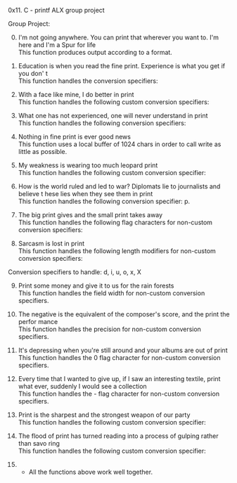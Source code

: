 0x11. C - printf ALX group project

Group Project:

0. I'm not going anywhere. You can print that wherever you want to. I'm here and I'm
   a Spur for life  
   This function produces output according to a format.

1. Education is when you read the fine print. Experience is what you get if you don'
   t  
   This function handles the conversion specifiers:

2. With a face like mine, I do better in print  
   This function handles the following custom conversion specifiers:  

3. What one has not experienced, one will never understand in print  
   This function handles the following conversion specifiers:  

4. Nothing in fine print is ever good news  
   This function uses a local buffer of 1024 chars in order to call write as little as possible.  

5. My weakness is wearing too much leopard print  
   This function handles the following custom conversion specifier:  

6. How is the world ruled and led to war? Diplomats lie to journalists and believe t
   hese lies when they see them in print  
   This function handles the following conversion specifier: p.  

7. The big print gives and the small print takes away  
   This function handles the following flag characters for non-custom conversion specifiers:  

8. Sarcasm is lost in print  
   This function handles the following length modifiers for non-custom conversion specifiers:  


Conversion specifiers to handle: d, i, u, o, x, X

9. Print some money and give it to us for the rain forests  
   This function handles the field width for non-custom conversion specifiers.  

10. The negative is the equivalent of the composer's score, and the print the perfor
    mance  
    This function handles the precision for non-custom conversion specifiers.  

11. It's depressing when you're still around and your albums are out of print  
    This function handles the 0 flag character for non-custom conversion specifiers.  

12. Every time that I wanted to give up, if I saw an interesting textile, print what
    ever, suddenly I would see a collection  
    This function handles the - flag character for non-custom conversion specifiers.  

13. Print is the sharpest and the strongest weapon of our party  
    This function handles the following custom conversion specifier:  

14. The flood of print has turned reading into a process of gulping rather than savo
    ring  
    This function handles the following custom conversion specifier:  

15. - All the functions above work well together.
